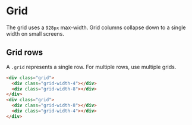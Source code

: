 # Grid

The grid uses a `928px` max-width. Grid columns collapse down to a single width
on small screens.


## Grid rows

A `.grid` represents a single row. For multiple rows, use multiple grids.

```html
<div class="grid">
  <div class="grid-width-4"></div>
  <div class="grid-width-8"></div>
</div>
<div class="grid">
  <div class="grid-width-8"></div>
  <div class="grid-width-4"></div>
</div>
```
